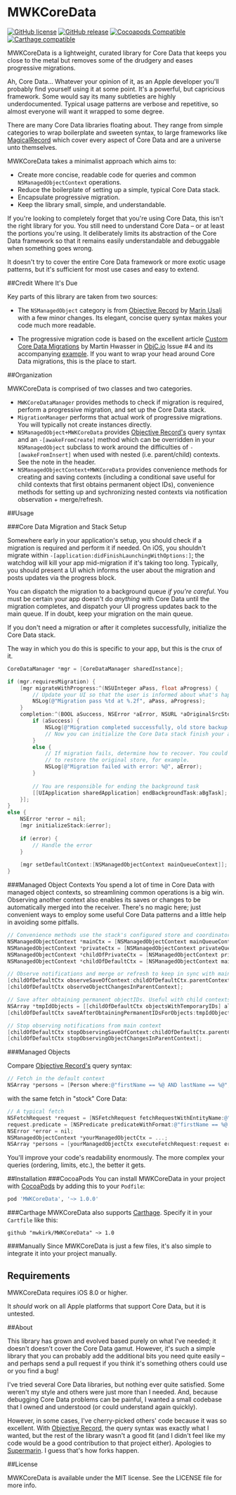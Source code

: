 # MWKCoreData
[![GitHub license](https://img.shields.io/badge/license-MIT-lightgrey.svg)](https://github.com/mwkirk/MWKCoreData/blob/master/LICENSE)
[![GitHub release](https://img.shields.io/github/release/mwkirk/mwkcoredata.svg)](https://github.com/mwkirk/MWKCoreData/releases)
[![Cocoapods Compatible](https://img.shields.io/cocoapods/v/MWKCoreData.svg)](https://cocoapods.org/pods/MWKCoreData)
[![Carthage compatible](https://img.shields.io/badge/Carthage-compatible-4BC51D.svg?style=flat)](https://github.com/Carthage/Carthage)


MWKCoreData is a lightweight, curated library for Core Data that keeps you close to the metal but removes some of the drudgery and eases progressive migrations.

Ah, Core Data... Whatever your opinion of it, as an Apple developer you'll probably find yourself using it at some point. It's a powerful, but capricious framework. Some would say its many subtleties are highly underdocumented. Typical usage patterns are verbose and repetitive, so almost everyone will want it wrapped to some degree.

There are many Core Data libraries floating about. They range from simple categories to wrap boilerplate and sweeten syntax, to large frameworks like [MagicalRecord](https://github.com/magicalpanda/MagicalRecord) which cover every aspect of Core Data and are a universe unto themselves. 

MWKCoreData takes a minimalist approach which aims to:
* Create more concise, readable code for queries and common `NSManagedObjectContext` operations.
* Reduce the boilerplate of setting up a simple, typical Core Data stack.
* Encapsulate progressive migration.
* Keep the library small, simple, and understandable.

If you're looking to completely forget that you're using Core Data, this isn't the right library for you. You still need to understand Core Data – or at least the portions you're using. It deliberately limits its abstraction of the Core Data framework so that it remains easily understandable and debuggable when something goes wrong. 

It doesn't try to cover the entire Core Data framework or more exotic usage patterns, but it's sufficient for most use cases and easy to extend.

##Credit Where It's Due

Key parts of this library are taken from two sources:

* The `NSManagedObject` category is from [Objective Record](https://github.com/supermarin/ObjectiveRecord) by [Marin Usalj](http://supermar.in/) with a few minor changes. Its elegant, concise query syntax makes your code much more readable. 

* The progressive migration code is based on the excellent article [Custom Core Data Migrations](https://www.objc.io/issues/4-core-data/core-data-migration/) by Martin Hwasser in [ObjC.io](https://www.objc.io) Issue #4 and its accompanying [example](https://github.com/objcio/issue-4-core-data-migration). If you want to wrap your head around Core Data migrations, this is the place to start.
 
##Organization

MWKCoreData is comprised of two classes and two categories.

* `MWKCoreDataManager` provides methods to check if migration is required, perform a progressive migration, and set up the Core Data stack.
* `MigrationManager` performs that actual work of progressive migrations. You will typically not create instances directly.
* `NSManagedObject+MWKCoreData` provides [Objective Record's](https://github.com/supermarin/ObjectiveRecord) query syntax and an `-[awakeFromCreate]` method which can be overridden in your `NSManagedObject` subclass to work around the difficulties of `-[awakeFromInsert]` when used with nested (i.e. parent/child) contexts. See the note in the header.
* `NSManagedObjectContext+MWKCoreData` provides convenience methods for creating and saving contexts (including a conditional save useful for child contexts that first obtains permanent object IDs), convenience methods for setting up and sychronizing nested contexts via notification observation + merge/refresh. 

##Usage

###Core Data Migration and Stack Setup

Somewhere early in your application's setup, you should check if a migration is required and perform it if needed. On iOS, you shouldn't migrate within `-[application:didFinishLaunchingWithOptions:]`; the watchdog will kill your app mid-migration if it's taking too long. Typically, you should present a UI which informs the user about the migration and posts updates via the progress block. 

You can dispatch the migration to a background queue _if you're careful_. You must be certain your app doesn't do _anything_ with Core Data until the migration completes, and dispatch your UI progress updates back to the main queue. If in doubt, keep your migration on the main queue.

If you don't need a migration or after it completes successfully, initialize the Core Data stack.

The way in which you do this is specific to your app, but this is the crux of it.

```objective-c
CoreDataManager *mgr = [CoreDataManager sharedInstance];

if (mgr.requiresMigration) {
    [mgr migrateWithProgress:^(NSUInteger aPass, float aProgress) {
        // Update your UI so that the user is informed about what's happening
        NSLog(@"Migration pass %td at %.2f", aPass, aProgress);
    } 
    completion:^(BOOL aSuccess, NSError *aError, NSURL *aOriginalSrcStoreBackupURL, UIBackgroundTaskIdentifier aBgTask) {
        if (aSuccess) {
            NSLog(@"Migration completed successfully, old store backup at %@", aOriginalSrcStoreBackupURL.path);
            // Now you can initialize the Core Data stack finish your app setup
        }
        else {
            // If migration fails, determine how to recover. You could choose
            // to restore the original store, for example.
            NSLog(@"Migration failed with error: %@", aError);
        }
        
        // You are responsible for ending the background task
        [[UIApplication sharedApplication] endBackgroundTask:aBgTask];
    }];
}
else {
    NSError *error = nil;
    [mgr initializeStack:&error];
    
    if (error) {
        // Handle the error
    }
    
    [mgr setDefaultContext:[NSManagedObjectContext mainQueueContext]];
}
```

###Managed Object Contexts
You spend a lot of time in Core Data with managed object contexts, so streamlining common operations is a big win. Observing another context also enables its saves or changes to be automatically merged into the receiver. There's no magic here; just convenient ways to employ some useful Core Data patterns and a little help in avoiding some pitfalls.

```objective-c
// Convenience methods use the stack's configured store and coordinator
NSManagedObjectContext *mainCtx = [NSManagedObjectContext mainQueueContext];
NSManagedObjectContext *privateCtx = [NSManagedObjectContext privateQueueContext];
NSManagedObjectContext *childOfPrivateCtx = [NSManagedObjectContext privateQueueContextWithParent:privateCtx];
NSManagedObjectContext *childOfDefaultCtx = [NSManagedObjectContext mainQueueContextWithParent:[NSManagedObjectContext defaultContext]];

// Observe notifications and merge or refresh to keep in sync with main context
[childOfDefaultCtx observeSaveOfContext:childOfDefaultCtx.parentContext];
[childOfDefaultCtx observeObjectChangesInParentContext];

// Save after obtaining permanent objectIDs. Useful with child contexts.
NSArray *tmpIdObjects = [[childOfDefaultCtx objectsWithTemporaryIDs] allObjects];
[childOfDefaultCtx saveAfterObtainingPermanentIDsForObjects:tmpIdObjects];

// Stop observing notifications from main context
[childOfDefaultCtx stopObservingSaveOfContext:childOfDefaultCtx.parentContext];
[childOfDefaultCtx stopObservingObjectChangesInParentContext];
```

###Managed Objects

Compare [Objective Record's](https://github.com/supermarin/ObjectiveRecord) query syntax:
```objective-c
// Fetch in the default context
NSArray *persons = [Person where:@"firstName == %@ AND lastName == %@", firstName, lastName];
```

with the same fetch in "stock" Core Data:
```objective-c
// A typical fetch 
NSFetchRequest *request = [NSFetchRequest fetchRequestWithEntityName:@"Person"];
request.predicate = [NSPredicate predicateWithFormat:@"firstName == %@ AND lastName == %@", firstName, lastName];
NSError *error = nil;
NSManagedObjectContext *yourManagedObjectCtx = ...;
NSArray *persons = [yourManagedObjectCtx executeFetchRequest:request error:&error];
```
You'll improve your code's readability enormously. The more complex your queries (ordering, limits, etc.), the better it gets.

##Installation
###CocoaPods
You can install MWKCoreData in your project with [CocoaPods](https://github.com/cocoapods/cocoapods) by adding this to your `Podfile`:

```Ruby
pod 'MWKCoreData', '~> 1.0.0'
```

###Carthage
MWKCoreData also supports [Carthage](https://github.com/Carthage/Carthage). Specify it in your `Cartfile` like this:

```
github "mwkirk/MWKCoreData" ~> 1.0
```

###Manually
Since MWKCoreData is just a few files, it's also simple to integrate it into your project manually.

## Requirements

MWKCoreData requires iOS 8.0 or higher. 

It _should_ work on all Apple platforms that support Core Data, but it is untested.

##About

This library has grown and evolved based purely on what I've needed; it doesn't doesn't cover the Core Data gamut. However, it's such a simple library that you can probably add the additional bits you need quite easily – and perhaps send a pull request if you think it's something others could use or you find a bug!

I've tried several Core Data libraries, but nothing ever quite satisfied. Some weren't my style and others were just more than I needed. And, because debugging Core Data problems can be painful, I wanted a small codebase that I owned and understood (or could understand again quickly).

However, in some cases, I've cherry-picked others' code because it was so excellent. With [Objective Record](https://github.com/supermarin/ObjectiveRecord), the query syntax was exactly what I wanted, but the rest of the library wasn't a good fit (and I didn't feel like my code would be a good contribution to that project either). Apologies to [Supermarin](http://supermar.in/). I guess that's how forks happen.

##License

MWKCoreData is available under the MIT license. See the LICENSE file for more info.




